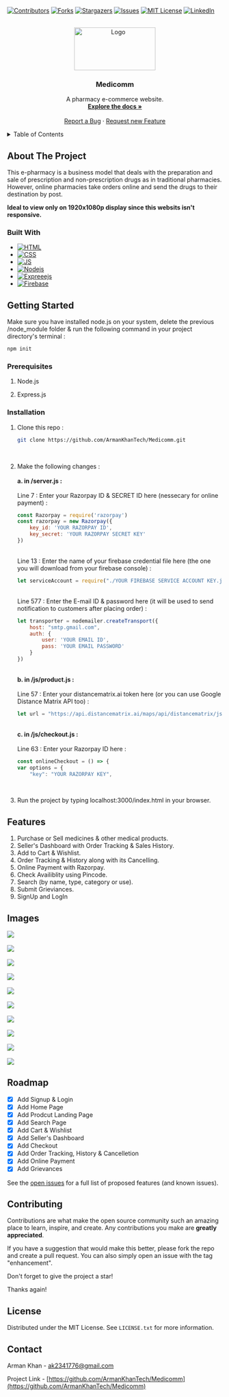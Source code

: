 [![Contributors][contributors-shield]][contributors-url]
[![Forks][forks-shield]][forks-url]
[![Stargazers][stars-shield]][stars-url]
[![Issues][issues-shield]][issues-url]
[![MIT License][license-shield]][license-url]
[![LinkedIn][linkedin-shield]][linkedin-url]



<!-- PROJECT LOGO -->
<br />
<div align="center">
  <a href="https://github.com/ArmanKhanTech/Medicomm/">
    <img src="https://github.com/ArmanKhanTech/Medicomm/assets/92728787/6e1b8187-48d7-40e9-8085-922471b1e1ca" alt="Logo" width="190" height="100">
  </a>

  <h3 align="center">Medicomm</h3>

  <p align="center">
    A pharmacy e-commerce website.
    <br />
    <a href="https://github.com/ArmanKhanTech/Medicomm"><strong>Explore the docs »</strong></a>
    <br />
    <br />
    <a href="https://github.com/ArmanKhanTech/Medicomm/issues">Report a Bug</a>
    ·
    <a href="https://github.com/ArmanKhanTech/Medicomm/issues">Request new Feature</a>
  </p>
</div>



<!-- TABLE OF CONTENTS -->
<details>
  <summary>Table of Contents</summary>
  <ol>
    <li>
      <a href="#about-the-project">About The Project</a>
      <ul>
        <li><a href="#built-with">Built With</a></li>
      </ul>
    </li>
    <li>
      <a href="#getting-started">Getting Started</a>
      <ul>
        <li><a href="#prerequisites">Prerequisites</a></li>
        <li><a href="#installation">Installation</a></li>
      </ul>
    </li>
    <li><a href="#features">Features</a></li>
    <li><a href="#images">Images</a></li>
    <li><a href="#roadmap">Roadmap</a></li>
    <li><a href="#contributing">Contributing</a></li>
    <li><a href="#license">License</a></li>
    <li><a href="#contact">Contact</a></li>
    <li><a href="#acknowledgments">Acknowledgments</a></li>
  </ol>
</details>



<!-- ABOUT THE PROJECT -->
## About The Project

This e-pharmacy is a business model that deals with the preparation and sale of prescription and non-prescription drugs as in traditional pharmacies. However, online pharmacies take orders online and send the drugs to their destination by post.

**Ideal to view only on 1920x1080p display since this websits isn't responsive.**

### Built With

* [![HTML][HTML]][HTML-url]
* [![CSS][CSS]][CSS-url]
* [![JS][JS]][JS-url]
* [![Nodejs][Nodejs]][Nodejs-url]
* [![Expreeejs][Expressjs]][Expressjs-url]
* [![Firebase][Firebase]][Firebase-url]



<!-- GETTING STARTED -->
## Getting Started

Make sure you have installed node.js on your system, delete the previous /node_module folder & run the following command in your project directory's terminal :
```javascript
npm init 
```


### Prerequisites

<ol>
  <li>
    <p>Node.js</a>
  </li>
  <li>
    <p>Express.js</a>
  </li>
</ol>



### Installation

1. Clone this repo : 
    ```sh
    git clone https://github.com/ArmanKhanTech/Medicomm.git
    ```
   <br>
2. Make the following changes : <br>
    <br>**a. in /server.js :**<br><br>
    Line 7 : Enter your Razorpay ID & SECRET ID here (nessecary for online payment) :
    ```javascript
    const Razorpay = require('razorpay')
    const razorpay = new Razorpay({
        key_id: 'YOUR RAZORPAY ID',
        key_secret: 'YOUR RAZORPAY SECRET KEY'
    })
    ```
    <br>Line 13 : Enter the name of your firebase credential file here (the one you will download from your firebase console) :
    ```javascript
    let serviceAccount = require("./YOUR FIREBASE SERVICE ACCOUNT KEY.json");
    ```
    <br>Line 577 : Enter the E-mail ID & password here (it will be used to send notification to customers after placing order) :
    ```javascript
    let transporter = nodemailer.createTransport({
        host: "smtp.gmail.com",
        auth: {
            user: 'YOUR EMAIL ID',
            pass: 'YOUR EMAIL PASSWORD'
        }
    })
    ```
    
    <br>**b. in /js/product.js :**<br><br>
    Line 57 : Enter your distancematrix.ai token here (or you can use Google Distance Matrix API too) :
    ```javascript
    let url = "https://api.distancematrix.ai/maps/api/distancematrix/json?origins=${sellerPin}&destinations=${userPin}&departure_time=now&key=YOUR TOKEN ID";
    ```
    
    <br>**c. in /js/checkout.js :**<br><br>
    Line 63 : Enter your Razorpay ID here :<br>
    ```javascript
    const onlineCheckout = () => {
    var options = {
        "key": "YOUR RAZORPAY KEY",
    ```
    <br>
3. Run the project by typing localhost:3000/index.html in your browser.<br>



<!-- FEATURES -->
## Features 

<ol>
  <li>
    Purchase or Sell medicines & other medical products.
  </li>
  <li>
    Seller's Dashboard with Order Tracking & Sales History.
  </li>
  <li>
    Add to Cart & Wishlist.
  </li>
  <li>
    Order Tracking & History along with its Cancelling.
  </li>
  <li>
    Online Payment with Razorpay.
  </li>
  <li>
    Check Availiblity using Pincode.
  </li>
  <li>
    Search (by name, type, category or use).
  </li>
  <li>
    Submit Grieviances.
  </li>
  <li>
    SignUp and LogIn
  </li>
</ol>



<!-- IMAGES -->
## Images

<div>
  <kbd>
    <img src="https://github.com/ArmanKhanTech/Medicomm/assets/92728787/be677845-97d5-43d7-8e03-663747e5a399">
  </kbd>
</div>
<br>
<div>
  <kbd>
    <img src="https://github.com/ArmanKhanTech/Medicomm/assets/92728787/8bdee089-1bfb-4c0e-8565-1bf828843466">
  </kbd>
</div>
<br>
<div>
  <kbd>
    <img src="https://github.com/ArmanKhanTech/Medicomm/assets/92728787/e5e4d02a-5b1a-483e-b1ab-e3ebec1d6e3b">
  </kbd>
</div>
<br>
<div>
  <kbd>
    <img src="https://github.com/ArmanKhanTech/Medicomm/assets/92728787/e0289443-9699-4d77-86a8-e3e000e672ec">
  </kbd>
</div>
<br>
<div>
  <kbd>
    <img src="https://github.com/ArmanKhanTech/Medicomm/assets/92728787/f462cc7b-167a-40a1-aad2-9a70c7644030">
  </kbd>
</div>
<br>
<div>
  <kbd>
    <img src="https://github.com/ArmanKhanTech/Medicomm/assets/92728787/9ac3a95f-247f-49f3-92af-1b438c9ec531">
  </kbd>
</div>
<br>
<div>
  <kbd>
    <img src="https://github.com/ArmanKhanTech/Medicomm/assets/92728787/ba2b930b-0d1c-4925-9c0b-b447cf3f62bc">
  </kbd>
</div>
<br>
<div>
  <kbd>
    <img src="https://github.com/ArmanKhanTech/Medicomm/assets/92728787/c96962a6-ef54-4612-9428-e616986b73f1">
  </kbd>
</div>
<br>
<div>
  <kbd>
    <img src="https://github.com/ArmanKhanTech/Medicomm/assets/92728787/7c04ece5-7ab2-444e-89a9-515b18cfa882">
  </kbd>
</div>
<br>
<div>
  <kbd>
    <img src="https://github.com/ArmanKhanTech/Medicomm/assets/92728787/7af9cadf-f51c-4fd6-9589-0b9c7a928152">
  </kbd>
</div>




<!-- ROADMAP -->
## Roadmap

- [x] Add Signup & Login
- [x] Add Home Page
- [x] Add Prodcut Landing Page
- [x] Add Search Page
- [x] Add Cart & Wishlist
- [x] Add Seller's Dashboard
- [x] Add Checkout
- [x] Add Order Tracking, History & Cancelletion
- [x] Add Online Payment
- [x] Add Grievances

See the [open issues](https://github.com/ArmanKhanTech/Medicomm/issues) for a full list of proposed features (and known issues).



<!-- CONTRIBUTING -->
## Contributing

Contributions are what make the open source community such an amazing place to learn, inspire, and create. Any contributions you make are **greatly appreciated**.

If you have a suggestion that would make this better, please fork the repo and create a pull request. You can also simply open an issue with the tag "enhancement".

Don't forget to give the project a star! 

Thanks again!



<!-- LICENSE -->
## License

Distributed under the MIT License. See `LICENSE.txt` for more information.



<!-- CONTACT -->
## Contact

Arman Khan - ak2341776@gmail.com

Project Link - [https://github.com/ArmanKhanTech/Medicomm](https://github.com/ArmanKhanTech/Medicomm) 



<!-- MARKDOWN LINKS & IMAGES -->
[contributors-shield]: https://img.shields.io/github/contributors/ArmanKhanTech/Medicomm.svg?style=for-the-badge
[contributors-url]: https://github.com/ArmanKhanTech/Medicomm/graphs/contributors
[forks-shield]: https://img.shields.io/github/forks/ArmanKhanTech/Medicomm.svg?style=for-the-badge
[forks-url]: https://github.com/ArmanKhanTech/Medicomm/network/members
[stars-shield]: https://img.shields.io/github/stars/ArmanKhanTech/Medicomm.svg?style=for-the-badge
[stars-url]: https://github.com/ArmanKhanTech/Medicomm/stargazers
[issues-shield]: https://img.shields.io/github/issues/ArmanKhanTech/Medicomm.svg?style=for-the-badge
[issues-url]: https://github.com/ArmanKhanTech/Medicomm/issues
[license-shield]: https://img.shields.io/github/license/ArmanKhanTech/Medicomm.svg?style=for-the-badge
[license-url]: https://github.com/ArmanKhanTech/Medicomm/blob/master/LICENSE.txt
[linkedin-shield]: https://img.shields.io/badge/-LinkedIn-black.svg?style=for-the-badge&logo=linkedin&colorB=555
[linkedin-url]: https://www.linkedin.com/in/arman-khan-25b624205/
[HTML]: https://img.shields.io/badge/HTML-FFA500?style=for-the-badge&logo=html5&logoColor=white
[HTML-url]: https://www.w3schools.com/html/
[CSS]: https://img.shields.io/badge/CSS-A020F0?&style=for-the-badge&logo=css3&logoColor=white
[CSS-url]: https://www.w3schools.com/css/
[JS]: https://img.shields.io/badge/JavaScript-F7DF1E?style=for-the-badge&logo=javascript&logoColor=black
[JS-url]: https://www.w3schools.com/js/
[Nodejs]: https://img.shields.io/badge/Node.js-43853D?style=for-the-badge&logo=node.js&logoColor=white
[Nodejs-url]: https://nodejs.org/
[Expressjs]: https://img.shields.io/badge/express.js-%23404d59.svg?style=for-the-badge&logo=express&logoColor=%2361DAFB
[Expressjs-url]: https://expressjs.com/
[Firebase]: https://img.shields.io/badge/Firebase-039BE5?style=for-the-badge&logo=Firebase&logoColor=white
[Firebase-url]: https://firebase.google.com/
